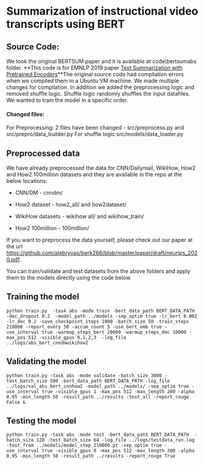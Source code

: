 # Summarization of instructional video transcripts using BERT

## Source Code:

We took the original BERTSUM paper and it is available at code\bertsumabs folder. **This code is for EMNLP 2019 paper [Text Summarization with Pretrained Encoders](https://arxiv.org/abs/1908.08345)**The original source code had compliation errors when we compiled them in a Ubuntu VM machine. We made multiple changes for compliation. In addition we added the preprocessing logic and removed shuffle logic. Shuffle logic randomly shuffles the input datafiles. We wanted to train the model in a specific order.

#### Changed files:
For Preprocessing:
2 files have been changed - src/preprocess.py and src/prepro/data_builder.py
For shuffle logic:src/models/data_loader.py

## Preprocessed data
We have already preprocessed the data for CNN/Dailymail, WikiHow, How2 and How2 100million datasets and they are available in the repo at the below locations:

* CNN/DM - cnndm/

* How2 dataset - how2_all/ and how2dataset/

* WikiHow datasets - wikihow all/ and wikihow_train/

* How2 100million - 100million/

If you want to preprocess the data yourself, please check out our paper at the url https://github.com/alebryvas/berk266/blob/master/paper/draft/neurips_2020.pdf.

You can train/validate and test datasets from the above folders and apply them to the models directly using the code below.

## Training the model
```
python train.py  -task abs -mode train -bert_data_path BERT_DATA_PATH -dec_dropout 0.2  -model_path ../models -sep_optim true -lr_bert 0.002 -lr_dec 0.2 -save_checkpoint_steps 1000 -batch_size 50 -train_steps 210000 -report_every 50 -accum_count 5 -use_bert_emb true -use_interval true -warmup_steps_bert 20000 -warmup_steps_dec 10000 -max_pos 512 -visible_gpus 0,1,2,3  -log_file ../logs/abs_bert_cnndmwikihow2
```
## Validating the model
```
python train.py -task abs -mode validate -batch_size 3000 -test_batch_size 500 -bert_data_path BERT_DATA_PATH -log_file ../logs/val_abs_bert_cnnhow2 -model_path ../models/ -sep_optim true -use_interval true -visible_gpus 1 -max_pos 512 -max_length 200 -alpha 0.95 -min_length 50 -result_path ../results -test_all -report_rouge False &
```

## Testing the model
```
python train.py -task abs -mode test -bert_data_path BERT_DATA_PATH  -batch_size 128 -test_batch_size 64 -log_file ../logs/testdata_run.log  -test_from ../models/model_step_210000.pt -sep_optim true -use_interval true -visible_gpus 0 -max_pos 512 -max_length 200 -alpha 0.95 -min_length 50 -result_path ../results -report_rouge True
```


